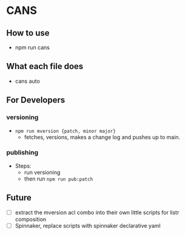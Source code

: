 # CANS

## How to use

* npm run cans

## What each file does

* cans auto

## For Developers

### versioning

* `npm run mversion {patch, minor major}`
  * fetches, versions, makes a change log and pushes up to main.

### publishing

* Steps:
  * run versioning
  * then run `npm run pub:patch`

## Future

* [ ] extract the mversion acl combo into their own little scripts for listr composition
* [ ] Spinnaker, replace scripts with spinnaker declarative yaml
